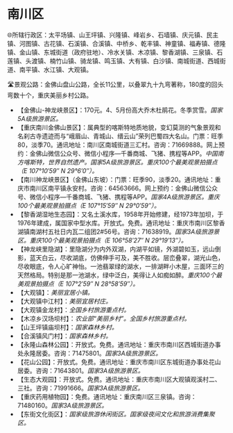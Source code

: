 # 南川区  
🌐所辖行政区：太平场镇、山王坪镇、兴隆镇、峰岩乡、石墙镇、庆元镇、民主镇、河图镇、古花镇、石溪镇、合溪镇、中桥乡、乾丰镇、神童镇、福寿镇、德隆镇、金山镇、东城街道（政府驻地）、冷水关镇、木凉镇、黎香湖镇、三泉镇、石莲镇、头渡镇、楠竹山镇、骑龙镇、鸣玉镇、大有镇、白沙镇、南城街道、西城街道、南平镇、水江镇、大观镇。  
  
🛣️景观公路：金佛山盘山公路，全长11公里，以叠翠九十九弯著称，180度的回头弯数十个，重庆美丽乡村公路。  
  
* 【金佛山-神龙峡景区】：170元。4、5月份高大乔木杜鹃花。冬季赏雪。*国家5A级旅游景区。*
* 【重庆南川金佛山景区】：属典型的喀斯特地质地貌，变幻莫测的气象景观和名刹古寺遗迹而与“峨眉山、青城山、缙云山”荣列巴蜀四大名山。门票：旺季80，淡季70。通讯地址：南川区南城街道三汇村。咨询：71669888。网上预约：金佛山微信公众号、微信小程序—千番商城、飞猪、携程等APP。*中国南方喀斯特，世界自然遗产。国家5A级旅游景区。重庆100个最美观景拍摄点（E 107°10′59″ N 29°6′0″）。*  
* 【南川神龙峡景区】（金佛山东坡）：门票：旺季90，淡季20。通讯地址：重庆市南川区南平镇永安村。咨询：64563666。网上预约：金佛山微信公众号、微信小程序—千番商城、飞猪、携程等APP。*国家4A级旅游景区。重庆100个最美观景拍摄点（E 107°15′59″ N 29°0′59″）。*  
* 【黎香湖湿地生态园】：又名土溪水库，1958年开始修建，经1973年加坝，于1976年建成，属国家中型水库。开放式。免费。通讯地址：重庆市南川区黎香湖镇南湖村五社日内瓦二组团2#56号。咨询：71638919。*国家3A级旅游景区。重庆100个最美观景拍摄点（E 106°58′27″ N 29°19′13″）。*  
* 【神龙峡里隐湖】：里隐湖分为内外双湖，内湖平如镜，外湖碧如玉，远山倒影，蓝天白云，尽收湖底，仿佛伸手可及，美不胜收。层峦叠翠，湖光山色，尽收眼底，令人心旷神怡。一池翡翠绿的湖水，一排湖畔小木屋，三面环三的天然格局。特别是那一池湖水，绿中泛白，美得让人如痴如醉。*重庆100个最美观景拍摄点（E 107°2′59″ N 28°58′59″）。*
* 【大观镇】：*美丽宜居小镇。*
* 【大观镇中江村】：*美丽宜居村庄。*
* 【大观镇金龙村】：*全国乡村旅游重点村。*  
* 【木凉乡汉场坝村】：*农业部“美丽乡村”。全国乡村旅游重点村。*
* 【山王坪镇庙坝村】：*国家森林乡村。*
* 【合溪镇风门村】：*国家森林乡村。*
* 【永隆山森林公园】：开放式。免费。通讯地址：重庆市南川区西城街道办事处永隆居委。咨询：71475801。*国家3A级旅游景区。*  
* 【花山公园】：开放式。免费。通讯地址：重庆市南川区东城街道办事处花山居委。咨询：71643801。*国家3A级旅游景区。*  
* 【生态大观园】：开放式。免费。通讯地址：重庆市南川区大观镇观溪村二、三社。咨询：71991666。*国家3A级旅游景区。*  
* 【重庆药用植物园】：免费。通讯地址：重庆南川区三泉镇。咨询：71480160。*国家3A级旅游景区。*  
* 【东街文化街区】：*国家级旅游休闲街区。国家级夜间文化和旅游消费集聚区。*